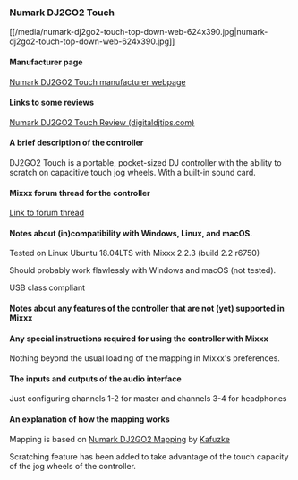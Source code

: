 ### Numark DJ2GO2 Touch

[[/media/numark-dj2go2-touch-top-down-web-624x390.jpg|numark-dj2go2-touch-top-down-web-624x390.jpg]]

#### Manufacturer page

[Numark DJ2GO2 Touch manufacturer
webpage](https://www.numark.com/product/dj2go2-touch)

#### Links to some reviews

[Numark DJ2GO2 Touch Review
(digitaldjtips.com)](https://www.digitaldjtips.com/reviews/numark-dj2go2-touch/)

#### A brief description of the controller

DJ2GO2 Touch is a portable, pocket-sized DJ controller with the ability
to scratch on capacitive touch jog wheels. With a built-in sound card.

#### Mixxx forum thread for the controller

[Link to forum
thread](https://www.mixxx.org/forums/viewtopic.php?f=7&t=13376)

#### Notes about (in)compatibility with Windows, Linux, and macOS.

Tested on Linux Ubuntu 18.04LTS with Mixxx 2.2.3 (build 2.2 r6750)

Should probably work flawlessly with Windows and macOS (not tested).

USB class compliant

#### Notes about any features of the controller that are not (yet) supported in Mixxx

#### Any special instructions required for using the controller with Mixxx

Nothing beyond the usual loading of the mapping in Mixxx's preferences.

#### The inputs and outputs of the audio interface

Just configuring channels 1-2 for master and channels 3-4 for headphones

#### An explanation of how the mapping works

Mapping is based on [Numark DJ2GO2
Mapping](https://www.mixxx.org/forums/viewtopic.php?f=7&t=13156) by
[Kafuzke](https://www.mixxx.org/forums/memberlist.php?mode=viewprofile&u=11674)

Scratching feature has been added to take advantage of the touch
capacity of the jog wheels of the controller.
